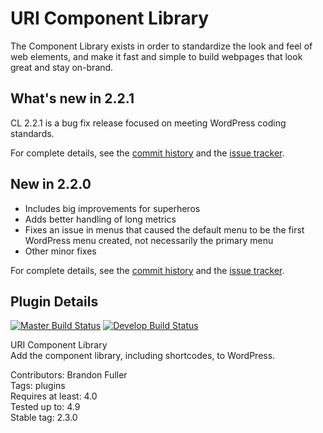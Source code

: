 # URI Component Library

The Component Library exists in order to standardize the look and feel of web elements, and make it fast and simple to build webpages that look great and stay on-brand.

## What's new in 2.2.1

CL 2.2.1 is a bug fix release focused on meeting WordPress coding standards.

For complete details, see the [commit history](https://github.com/uriweb/uri-component-library/pull/62/commits) and the [issue tracker](https://github.com/uriweb/uri-component-library/issues). 

## New in 2.2.0

* Includes big improvements for superheros
* Adds better handling of long metrics
* Fixes an issue in menus that caused the default menu to be the first WordPress menu created, not necessarily the primary menu
* Other minor fixes

For complete details, see the [commit history](https://github.com/uriweb/uri-component-library/pull/58/commits) and the [issue tracker](https://github.com/uriweb/uri-component-library/issues). 

## Plugin Details

[![Master Build Status](https://travis-ci.org/uriweb/uri-component-library.svg?branch=master "Master build status")](https://travis-ci.org/uriweb/uri-component-library)
[![Develop Build Status](https://travis-ci.org/uriweb/uri-component-library.svg?branch=develop "Develop build status")](https://travis-ci.org/uriweb/uri-component-library)

URI Component Library  
Add the component library, including shortcodes, to WordPress.  

Contributors: Brandon Fuller  
Tags: plugins  
Requires at least: 4.0  
Tested up to: 4.9  
Stable tag: 2.3.0  